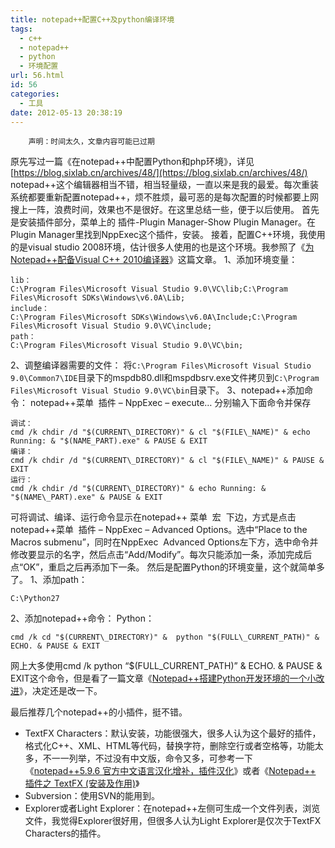 ```yaml
---
title: notepad++配置C++及python编译环境
tags:
  - c++
  - notepad++
  - python
  - 环境配置
url: 56.html
id: 56
categories:
  - 工具
date: 2012-05-13 20:38:19
---
```


        声明：时间太久，文章内容可能已过期

原先写过一篇《在notepad++中配置Python和php环境》，详见 [https://blog.sixlab.cn/archives/48/](https://blog.sixlab.cn/archives/48/) notepad++这个编辑器相当不错，相当轻量级，一直以来是我的最爱。每次重装系统都要重新配置notepad++，烦不胜烦，最可恶的是每次配置的时候都要上网搜上一阵，浪费时间，效果也不是很好。在这里总结一些，便于以后使用。 
首先是安装插件部分，菜单上的 插件-Plugin Manager-Show Plugin Manager。在Plugin Manager里找到NppExec这个插件，安装。 接着，配置C++环境，我使用的是visual studio 2008环境，估计很多人使用的也是这个环境。我参照了《[为Notepad++配备Visual C++ 2010编译器](http://www.cnblogs.com/Realh/archive/2011/12/12/2284741.html)》这篇文章。 1、添加环境变量：

    lib：
    C:\Program Files\Microsoft Visual Studio 9.0\VC\lib;C:\Program Files\Microsoft SDKs\Windows\v6.0A\Lib;
    include：
    C:\Program Files\Microsoft SDKs\Windows\v6.0A\Include;C:\Program Files\Microsoft Visual Studio 9.0\VC\include;
    path：
    C:\Program Files\Microsoft Visual Studio 9.0\VC\bin;

2、调整编译器需要的文件： 将`C:\Program Files\Microsoft Visual Studio 9.0\Common7\IDE`目录下的mspdb80.dll和mspdbsrv.exe文件拷贝到`C:\Program Files\Microsoft Visual Studio 9.0\VC\bin`目录下。 3、notepad++添加命令： notepad++菜单  插件 – NppExec – execute… 分别输入下面命令并保存

    调试：
    cmd /k chdir /d "$(CURRENT\_DIRECTORY)" & cl "$(FILE\_NAME)" & echo Running: & "$(NAME_PART).exe" & PAUSE & EXIT
    编译：
    cmd /k chdir /d "$(CURRENT\_DIRECTORY)" & cl "$(FILE\_NAME)" & PAUSE & EXIT
    运行：
    cmd /k chdir /d "$(CURRENT\_DIRECTORY)" & echo Running: & "$(NAME\_PART).exe" & PAUSE & EXIT

可将调试、编译、运行命令显示在notepad++ 菜单  宏  下边，方式是点击 notepad++菜单  插件 – NppExec – Advanced Options。选中“Place to the Macros submenu”，同时在NppExec  Advanced Options左下方，选中命令并修改要显示的名字，然后点击“Add/Modify”。每次只能添加一条，添加完成后点“OK”，重启之后再添加下一条。 然后是配置Python的环境变量，这个就简单多了。 1、添加path：

    C:\Python27

2、添加notepad++命令： Python：

    cmd /k cd "$(CURRENT\_DIRECTORY)" &  python "$(FULL\_CURRENT_PATH)" & ECHO. & PAUSE & EXIT

网上大多使用cmd /k python “$(FULL\_CURRENT\_PATH)” & ECHO. & PAUSE & EXIT这个命令，但是看了一篇文章《[Notepad++搭建Python开发环境的一个小改进](http://www.cnblogs.com/tt-0411/archive/2011/10/30/2229544.html)》，决定还是改一下。

最后推荐几个notepad++的小插件，挺不错。
- TextFX Characters：默认安装，功能很强大，很多人认为这个最好的插件，格式化C++、XML、HTML等代码，替换字符，删除空行或者空格等，功能太多，不一一列举，不过没有中文版，命令又多，可参考一下《[notepad++5.9.6 官方中文语言汉化增补，插件汉化](http://hi.baidu.com/homeylife/blog/item/e59176868e13062767096e13.html)》或者《[Notepad++ 插件之 TextFX (安装及作用)](http://zhibin07.iteye.com/blog/1287234)》
- Subversion：使用SVN的能用到。 
- Explorer或者Light Explorer：在notepad++左侧可生成一个文件列表，浏览文件，我觉得Explorer很好用，但很多人认为Light Explorer是仅次于TextFX Characters的插件。